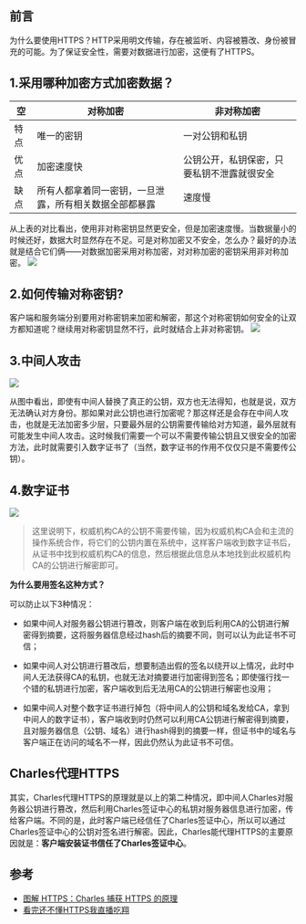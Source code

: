 ## 前言
为什么要使用HTTPS？HTTP采用明文传输，存在被监听、内容被篡改、身份被冒充的可能。为了保证安全性，需要对数据进行加密，这便有了HTTPS。
## 1.采用哪种加密方式加密数据？

|空|对称加密|非对称加密
| --- | --- | --- |
|特点|唯一的密钥|一对公钥和私钥
| 优点 |加密速度快|公钥公开，私钥保密，只要私钥不泄露就很安全|
| 缺点 |所有人都拿着同一密钥，一旦泄露，所有相关数据全部都暴露 |速度慢  |

从上表的对比看出，使用非对称密钥显然更安全，但是加密速度慢。当数据量小的时候还好，数据大时显然存在不足。可是对称加密又不安全，怎么办？最好的办法就是结合它们俩——对数据加密采用对称加密，对对称加密的密钥采用非对称加密。
![](https://tva1.sinaimg.cn/large/006tNbRwgy1gbknvimhcjj310u0eyq47.jpg)

## 2.如何传输对称密钥?
客户端和服务端分别要用对称密钥来加密和解密，那这个对称密钥如何安全的让双方都知道呢？继续用对称密钥显然不行，此时就结合上非对称密钥。
![](https://tva1.sinaimg.cn/large/006tNbRwgy1gbknw1my6mj31dm0biwg3.jpg)

## 3.中间人攻击
![](https://tva1.sinaimg.cn/large/006tNbRwgy1gbknwmmbxaj31dw0qujup.jpg)

从图中看出，即使有中间人替换了真正的公钥，双方也无法得知，也就是说，双方无法确认对方身份。那如果对此公钥也进行加密呢？那这样还是会存在中间人攻击，也就是无法加密多少层，只要最外层的公钥需要传输给对方知道，最外层就有可能发生中间人攻击。这时候我们需要一个可以不需要传输公钥且又很安全的加密方法，此时就需要引入数字证书了（当然，数字证书的作用不仅仅只是不需要传公钥）。
## 4.数字证书
![](https://tva1.sinaimg.cn/large/007S8ZIlgy1gdz4kofgecj31hc0krn1q.jpg)
> 这里说明下，权威机构CA的公钥不需要传输，因为权威机构CA会和主流的操作系统合作，将它们的公钥内置在系统中，这样客户端收到数字证书后，从证书中找到权威机构CA的信息，然后根据此信息从本地找到此权威机构CA的公钥进行解密即可。

**为什么要用签名这种方式？**

可以防止以下3种情况：
* 如果中间人对服务器公钥进行篡改，则客户端在收到后利用CA的公钥进行解密得到摘要，这将服务器信息经过hash后的摘要不同，则可以认为此证书不可信；

* 如果中间人对公钥进行篡改后，想要制造出假的签名以绕开以上情况，此时中间人无法获得CA的私钥，也就无法对摘要进行加密得到签名；即使强行找一个错的私钥进行加密，客户端收到后无法用CA的公钥进行解密也没用；

* 如果中间人对整个数字证书进行掉包（将中间人的公钥和域名发给CA，拿到中间人的数字证书），客户端收到时仍然可以利用CA公钥进行解密得到摘要，且对服务器信息（公钥、域名）进行hash得到的摘要一样，但证书中的域名与客户端正在访问的域名不一样，因此仍然认为此证书不可信。

## Charles代理HTTPS
其实，Charles代理HTTPS的原理就是以上的第二种情况，即中间人Charles对服务器公钥进行篡改，然后利用Charles签证中心的私钥对服务器信息进行加密，传给客户端。不同的是，此时客户端已经信任了Charles签证中心，所以可以通过Charles签证中心的公钥对签名进行解密。因此，Charles能代理HTTPS的主要原因就是：**客户端安装证书信任了Charles签证中心**。

## 参考
* [图解 HTTPS：Charles 捕获 HTTPS 的原理](!https://github.com/youngwind/blog/issues/108)
* [看完还不懂HTTPS我直播吃翔](!https://blog.csdn.net/winwill2012/article/details/71774469)
